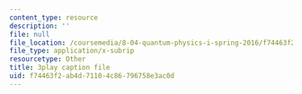 ```yaml
---
content_type: resource
description: ''
file: null
file_location: /coursemedia/8-04-quantum-physics-i-spring-2016/f74463f2ab4d71104c86796758e3ac0d_avQ2XUzbsgk.srt
file_type: application/x-subrip
resourcetype: Other
title: 3play caption file
uid: f74463f2-ab4d-7110-4c86-796758e3ac0d
---
```


